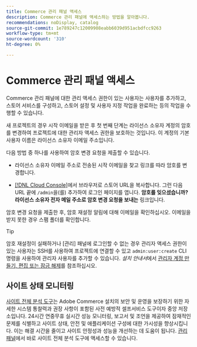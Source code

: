 ```yaml
---
title: Commerce 관리 패널 액세스
description: Commerce 관리 패널에 액세스하는 방법을 알아봅니다.
recommendations: noDisplay, catalog
source-git-commit: 1e789247c12009908eabb6039d951acbdfcc9263
workflow-type: tm+mt
source-wordcount: '310'
ht-degree: 0%

---
```


# Commerce 관리 패널 액세스

Commerce 관리 패널에 대한 관리 액세스 권한이 있는 사용자는 사용자를 추가하고, 스토어 서비스를 구성하고, 스토어 설정 및 사용자 지정 작업을 완료하는 등의 작업을 수행할 수 있습니다.

새 프로젝트의 경우 시작 이메일을 받은 후 첫 번째 단계는 라이선스 소유자 계정의 암호를 변경하여 프로젝트에 대한 관리자 액세스 권한을 보호하는 것입니다. 이 계정의 기본 사용자 이름은 라이선스 소유자 이메일 주소입니다.

다음 방법 중 하나를 사용하여 암호 변경 요청을 제출할 수 있습니다.

- 라이선스 소유자 이메일 주소로 전송된 시작 이메일을 찾고 링크를 따라 암호를 변경합니다.

- [[!DNL Cloud Console]](../cloud-guide/project/overview.md)에서 브라우저로 스토어 URL을 복사합니다. 그런 다음 URL 끝에 `/admin`을(를) 추가하여 로그인 페이지를 엽니다. **암호를 잊으셨습니까?라이선스 소유자 전자 메일 주소로 암호 변경 요청을 보내는** 링크입니다.

암호 변경 요청을 제출한 후, 암호 재설정 알림에 대해 이메일을 확인하십시오. 이메일을 받지 못한 경우 스팸 폴더를 확인합니다.

>[!TIP]
>
>암호 재설정이 실패하거나 [관리] 패널에 로그인할 수 없는 경우 관리자 액세스 권한이 있는 사용자는 SSH를 사용하여 프로젝트에 연결할 수 있고 `admin:user:create` CLI 명령을 사용하여 관리자 사용자를 추가할 수 있습니다. _설치 안내서_&#x200B;에서 [관리자 계정 만들기, 편집 또는 잠금 해제](https://experienceleague.adobe.com/docs/commerce-operations/installation-guide/tutorials/admin.html)를 참조하십시오.

## 사이트 상태 모니터링

[사이트 전체 분석 도구](https://experienceleague.adobe.com/en/docs/commerce-operations/tools/site-wide-analysis-tool/intro)는 Adobe Commerce 설치의 보안 및 운영을 보장하기 위한 자세한 시스템 통찰력과 권장 사항이 포함된 사전 예방적 셀프서비스 도구이자 중앙 저장소입니다. 24시간 연중무휴 실시간 성능 모니터링, 보고서 및 조언을 제공하여 잠재적인 문제를 식별하고 사이트 상태, 안전 및 애플리케이션 구성에 대한 가시성을 향상시킵니다. 이는 해결 시간을 줄이고 사이트 안정성과 성능을 개선하는 데 도움이 됩니다. [관리 패널](https://experienceleague.adobe.com/en/docs/commerce-operations/tools/site-wide-analysis-tool/access#option-2-logging-in-to-your-site-wide-analysis-tool-dashboard-from-your-stores-admin-panel)에서 바로 사이트 전체 분석 도구에 액세스할 수 있습니다.
